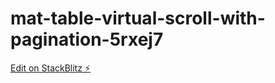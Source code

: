 # mat-table-virtual-scroll-with-pagination-5rxej7

[Edit on StackBlitz ⚡️](https://stackblitz.com/edit/mat-table-virtual-scroll-with-pagination-5rxej7)